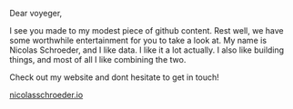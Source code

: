 Dear voyeger, 

I see you made to my modest piece of github content. Rest well, we have some worthwhile entertainment for you to take a look at. 
My name is Nicolas Schroeder, and I like data. I like it a lot actually. I also like building things, and most of all I like combining the two. 

Check out my website and dont hesitate to get in touch!

[nicolasschroeder.io](http://www.nicolasschroeder.io/)


